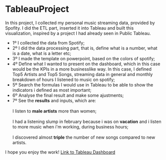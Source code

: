 # TableauProject 

In this project, I collected my personal music streaming data, provided by Spofity. I did the ETL part, inserted it into Tableau and built this visualization, inspired by a project I had already seen in Public Tableau.

* 1º I collected the data from Spotify;
* 2º I did the data processing part, that is, define what is a number, what is a date, what is a letter etc;
* 3º I made the template on powerpoint, based on the colors of spotify;
* 4º Define what I wanted to present on the dashboard, which in this case would be the KPIs in a more businesslike way. In this case, I defined Top5 Artists and Top5 Songs, streaming data in general and monthly breakdown of hours I listened to music on spotify;
* 5º Search the formulas I would use in Tableau to be able to show the indicators i defined as most important;
* 6º Analyse the final result and make some ajustments;
* 7º See the <b>results</b> and inputs, which are: <br>
     	<br>I listen to <b>male artists</b> more than women;</br>
     	<br>I had a listening slump in february because i was on <b>vacation</b> and i listen to more music when i'm working, during business hours;</br>
     	<br>I discovered almost <b>triple</b> the number of new songs compared to new artists.</br>

I hope you enjoy the work!
<a href="https://public.tableau.com/app/profile/beatriz.marin8034/viz/MyPlaylistinQuarantine/Painel1">Link to Tableau Dashboard</a>
